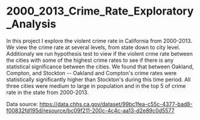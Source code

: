 # 2000_2013_Crime_Rate_Exploratory_Analysis
In this project I explore the violent crime rate in California from 2000-2013. We view the crime rate at several levels, from state down to city level. Additionaly we run hypothesis test to view if the violent crme rate between the cities with some of the highest crime rates to see if there is any statistical significance between the cities. We found that between Oakland, Compton, and Stockton -- Oakland and Compton's crime rates were statistically significantly higher than Stockton's during this time period. All three cities were medium to large in population and in the top 5 of crime rate in the state from 2000-2013.

Data source: https://data.chhs.ca.gov/dataset/99bc1fea-c55c-4377-bad8-f00832fd195d/resource/bc09f211-200c-4c4c-aa13-d2e89c0d5577
